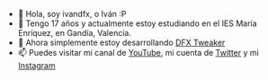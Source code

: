 - 👋 Hola, soy ivandfx, o Iván :P
- 🌱 Tengo 17 años y actualmente estoy estudiando en el IES María Enríquez, en Gandía, Valencia.
- 💞️ Ahora simplemente estoy desarrollando [DFX Tweaker](https://github.com/ivandfx/DFX-Tweaker)
- 📫 Puedes visitar mi canal de [YouTube](https://youtube.com/ivandfx), mi cuenta de [Twitter](https://twitter.com/ivandfx) y mi [Instagram](https://instagram.com/ivandfx)
